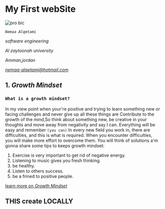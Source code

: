 
# My First webSite 
![pro bic](https://cdn3.iconfinder.com/data/icons/business-round-flat-vol-1-1/36/user_account_profile_avatar_person_student_female-512.png)

*`Nemaa Alqetami`*

*software engineering*

*Al zaytoonah university*

*Amman,jordan*

*nemaa-alqetami@hotmail.com*


## 1. *Growth Mindset*
### `What is a growth mindset?`
In my view point when your're positive and trying to learn something new or facing challenges and never give up all these things are Contribute to the growth of the mind,So think about something new, be creative in your thoughts and move away from negativity and say I can. Everything will be easy and remember `(you can)`
In every new field you work in, there are difficulties, and this is what is required. When you encounter difficulties, you will make more effort to overcome them. You will think of solutions
a'm gonna share some tips to keeps growth mindset:
1. Exercise is very important to get rid of negative energy.
2. Listening to music gives you fresh thinking.
3. be healthy.
4. Listen to others success.
5. be a frined to positive people.









[ learn more on *Growth Mindset*](https://www.atlassian.com/blog/inside-atlassian/growth-mindset)

## THIS create LOCALLY 




